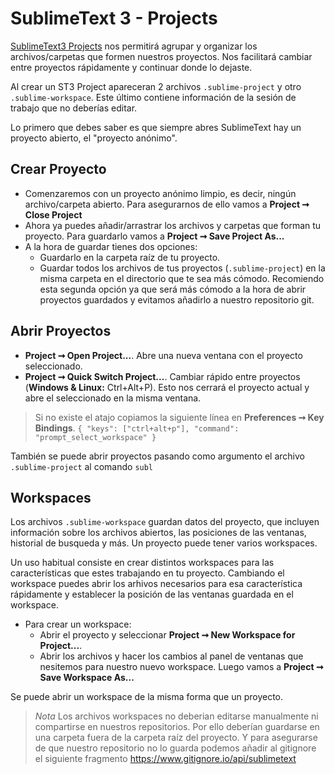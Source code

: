 SublimeText 3 - Projects
========================

[SublimeText3 Projects](http://docs.sublimetext.info/en/latest/file_management/projects.html) nos permitirá agrupar y organizar los archivos/carpetas que formen nuestros proyectos. Nos facilitará cambiar entre proyectos rápidamente y continuar donde lo dejaste.

Al crear un ST3 Project apareceran 2 archivos ```.sublime-project``` y otro ```.sublime-workspace```. Este último contiene información de la sesión de trabajo que no deberías editar.

Lo primero que debes saber es que siempre abres SublimeText hay un proyecto abierto, el "proyecto anónimo".

Crear Proyecto
--------------
* Comenzaremos con un proyecto anónimo limpio, es decir, ningún archivo/carpeta abierto.
Para asegurarnos de ello vamos a **Project ➞ Close Project**
* Ahora ya puedes añadir/arrastrar los archivos y carpetas que forman tu proyecto.
Para guardarlo vamos a **Project ➞ Save Project As...**
* A la hora de guardar tienes dos opciones:
    * Guardarlo en la carpeta raíz de tu proyecto.
    * Guardar todos los archivos de tus proyectos (```.sublime-project```) en la misma carpeta en el directorio que te sea más cómodo.
Recomiendo esta segunda opción ya que será más cómodo a la hora de abrir proyectos guardados y evitamos añadirlo a nuestro repositorio git.

Abrir Proyectos
-----------------------
* **Project ➞ Open Project...**.
Abre una nueva ventana con el proyecto seleccionado.
* **Project ➞ Quick Switch Project...**.
Cambiar rápido entre proyectos (**Windows & Linux:** Ctrl+Alt+P).
Esto nos cerrará el proyecto actual y abre el seleccionado en la misma ventana.
> Si no existe el atajo copiamos la siguiente línea en **Preferences ➞ Key Bindings**.
```{ "keys": ["ctrl+alt+p"], "command": "prompt_select_workspace" }```

También se puede abrir proyectos pasando como argumento el archivo ```.sublime-project``` al comando ```subl```

Workspaces
-------------
Los archivos ```.sublime-workspace``` guardan datos del proyecto, que incluyen información sobre los archivos abiertos, las posiciones de las ventanas, historial de busqueda y más. Un proyecto puede tener varios workspaces.

Un uso habitual consiste en crear distintos workspaces para las características que estes trabajando en tu proyecto. Cambiando el workspace puedes abrir los arhivos necesarios para esa característica rápidamente y establecer la posición de las ventanas guardada en el workspace.

* Para crear un workspace:
    + Abrir el proyecto y seleccionar **Project ➞ New Workspace for Project...**.
    + Abrir los archivos y hacer los cambios al panel de ventanas que nesitemos para nuestro nuevo workspace.
    Luego vamos a **Project ➞ Save Workspace As...**

Se puede abrir un workspace de la misma forma que un proyecto.


> *Nota*
Los archivos workspaces no deberian editarse manualmente ni compartirse en nuestros repositorios.
Por ello deberían guardarse en una carpeta fuera de la carpeta raíz del proyecto.
Y para asegurarse de que nuestro repositorio no lo guarda podemos añadir al gitignore el siguiente fragmento https://www.gitignore.io/api/sublimetext

